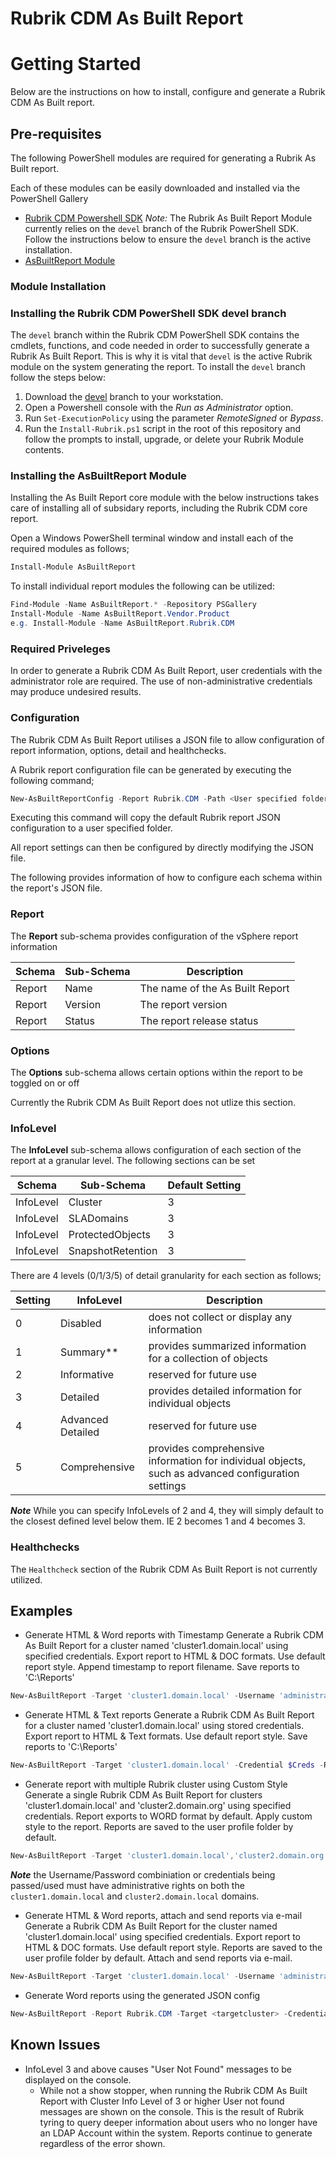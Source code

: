 # Rubrik CDM As Built Report

# Getting Started
Below are the instructions on how to install, configure and generate a Rubrik CDM As Built report.

## Pre-requisites
The following PowerShell modules are required for generating a Rubrik As Built report.

Each of these modules can be easily downloaded and installed via the PowerShell Gallery 

- [Rubrik CDM Powershell SDK](https://www.powershellgallery.com/packages/Rubrik/) *Note:* The Rubrik As Built Report Module currently relies on the `devel` branch of the Rubrik PowerShell SDK. Follow the instructions below to ensure the `devel` branch is the active installation.
- [AsBuiltReport Module](https://www.powershellgallery.com/packages/AsBuiltReport/)

### Module Installation

### Installing the Rubrik CDM PowerShell SDK devel branch

The `devel` branch within the Rubrik CDM PowerShell SDK contains the cmdlets, functions, and code needed in order to successfully generate a Rubrik As Built Report. This is why it is vital that `devel` is the active Rubrik module on the system generating the report. To install the `devel` branch follow the steps below:

1. Download the [devel](https://github.com/rubrikinc/rubrik-sdk-for-powershell/tree/devel) branch to your workstation.
1. Open a Powershell console with the _Run as Administrator_ option.
1. Run `Set-ExecutionPolicy` using the parameter _RemoteSigned_ or _Bypass_.
1. Run the `Install-Rubrik.ps1` script in the root of this repository and follow the prompts to install, upgrade, or delete your Rubrik Module contents.

### Installing the AsBuiltReport Module

Installing the As Built Report core module with the below instructions takes care of installing all of subsidary reports, including the Rubrik CDM core report.

Open a Windows PowerShell terminal window and install each of the required modules as follows;
```powershell
Install-Module AsBuiltReport
```

To install individual report modules the following can be utilized:
```powershell
Find-Module -Name AsBuiltReport.* -Repository PSGallery
Install-Module -Name AsBuiltReport.Vendor.Product
e.g. Install-Module -Name AsBuiltReport.Rubrik.CDM
```

### Required Priveleges

In order to generate a Rubrik CDM As Built Report, user credentials with the administrator role are required. The use of non-administrative credentials may produce undesired results.

### Configuration

The Rubrik CDM As Built Report utilises a JSON file to allow configuration of report information, options, detail and healthchecks. 

A Rubrik report configuration file can be generated by executing the following command;
```powershell
New-AsBuiltReportConfig -Report Rubrik.CDM -Path <User specified folder> -Name <Optional> 
```

Executing this command will copy the default Rubrik report JSON configuration to a user specified folder. 

All report settings can then be configured by directly modifying the JSON file.

The following provides information of how to configure each schema within the report's JSON file.

### Report
The **Report** sub-schema provides configuration of the vSphere report information

| Schema | Sub-Schema | Description |
| ------ | ---------- | ----------- |
| Report | Name | The name of the As Built Report
| Report | Version | The report version
| Report | Status | The report release status

### Options
The **Options** sub-schema allows certain options within the report to be toggled on or off

Currently the Rubrik CDM As Built Report does not utlize this section.

### InfoLevel
The **InfoLevel** sub-schema allows configuration of each section of the report at a granular level. The following sections can be set

| Schema | Sub-Schema | Default Setting |
| ------ | ---------- | --------------- |
| InfoLevel | Cluster | 3
| InfoLevel | SLADomains | 3
| InfoLevel | ProtectedObjects | 3
| InfoLevel | SnapshotRetention | 3

There are 4 levels (0/1/3/5) of detail granularity for each section as follows;

| Setting | InfoLevel | Description |
| ------- | ---- | ----------- |
| 0 | Disabled | does not collect or display any information
| 1 | Summary** | provides summarized information for a collection of objects
| 2 | Informative | reserved for future use
| 3 | Detailed | provides detailed information for individual objects
| 4 | Advanced Detailed | reserved for future use
| 5 | Comprehensive | provides comprehensive information for individual objects, such as advanced configuration settings

***Note*** While you can specify InfoLevels of 2 and 4, they will simply default to the closest defined level below them. IE 2 becomes 1 and 4 becomes 3. 

### Healthchecks

The `Healthcheck` section of the Rubrik CDM As Built Report is not currently utilized.

## Examples 
- Generate HTML & Word reports with Timestamp
Generate a Rubrik CDM As Built Report for a cluster named 'cluster1.domain.local' using specified credentials. Export report to HTML & DOC formats. Use default report style. Append timestamp to report filename. Save reports to 'C:\Reports\'
```powershell
New-AsBuiltReport -Target 'cluster1.domain.local' -Username 'administrator@domain.local' -Password 'SuperSecret' -Report Rubrik.CDM -Format Html,Word -OutputPath 'C:\Reports' -Timestamp
```
- Generate HTML & Text reports
Generate a Rubrik CDM As Built Report for a cluster named 'cluster1.domain.local' using stored credentials.  Export report to HTML & Text formats. Use default report style. Save reports to 'C:\Reports'
```powershell
New-AsBuiltReport -Target 'cluster1.domain.local' -Credential $Creds -Report Rubrik.CDM -Format Html,Text -OutputPath 'C:\Reports'
```
- Generate report with multiple Rubrik cluster using Custom Style
Generate a single Rubrik CDM As Built Report for clusters 'cluster1.domain.local' and 'cluster2.domain.org' using specified credentials. Report exports to WORD format by default. Apply custom style to the report. Reports are saved to the user profile folder by default.
```powershell
New-AsBuiltReport -Target 'cluster1.domain.local','cluster2.domain.org' -Username 'administrator@domain.local' -Password 'SuperSecret' -Report Rubrik.CDM -StylePath C:\Scripts\Styles\MyCustomStyle.ps1
```
***Note*** the Username/Password combiniation or credentials being passed/used must have administrative rights on both the `cluster1.domain.local` and `cluster2.domain.local` domains.

- Generate HTML & Word reports, attach and send reports via e-mail
Generate a Rubrik CDM As Built Report for the cluster named 'cluster1.domain.local' using specified credentials. Export report to HTML & DOC formats. Use default report style. Reports are saved to the user profile folder by default. Attach and send reports via e-mail.
```powershell
New-AsBuiltReport -Target 'cluster1.domain.local' -Username 'administrator@domain.local' -Password 'domain.local' -Report Rubrik.CDM -Format Html,Word -OutputPath C:\Reports -SendEmail
```

- Generate Word reports using the generated JSON config
```powershell
New-AsBuiltReport -Report Rubrik.CDM -Target <targetcluster> -Credential (Import-CliXML -Path <path_to_encrypted_creds>) -Format Word -Orientation Portrait -OutputPath <path_to_generated_report> -ReportConfigPath <path_to_AsBuiltReport.Rubrik.CDM.json> -AsBuiltConfigPath <path_to_as_built_config>
```

## Known Issues
- InfoLevel 3 and above causes "User Not Found" messages to be displayed on the console. 
  - While not a show stopper, when running the Rubrik CDM As Built Report with Cluster Info Level of 3 or higher User not found messages are shown on the console. This is the result of Rubrik tyring to query deeper information about users who no longer have an LDAP Account within the system. Reports continue to generate regardless of the error shown.

